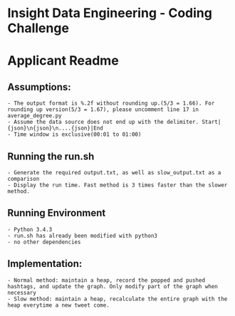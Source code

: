 Insight Data Engineering - Coding Challenge
===========================================================

# Applicant Readme

## Assumptions:
	- The output format is %.2f without rounding up.(5/3 = 1.66). For rounding up version(5/3 = 1.67), please uncomment line 17 in average_degree.py
	- Assume the data source does not end up with the delimiter. Start|{json}\n{json}\n....{json}|End
	- Time window is exclusive(00:01 to 01:00)

## Running the run.sh
	- Generate the required output.txt, as well as slow_output.txt as a comparison
	- Display the run time. Fast method is 3 times faster than the slower method.

## Running Environment
	- Python 3.4.3
	- run.sh has already been modified with python3
	- no other dependencies

## Implementation:
	- Normal method: maintain a heap, record the popped and pushed hashtags, and update the graph. Only modify part of the graph when necessary
	- Slow method: maintain a heap, recalculate the entire graph with the heap everytime a new tweet come.
